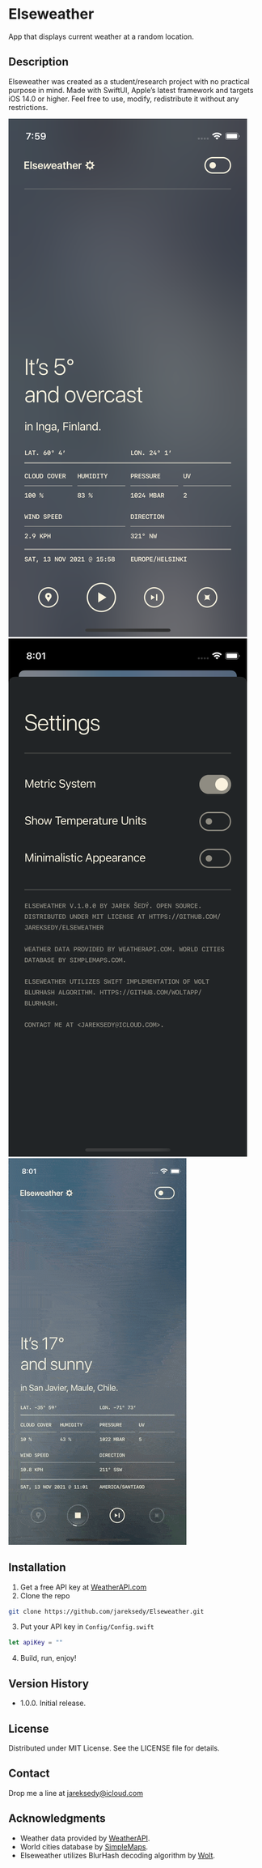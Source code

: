# Elseweather

App that displays current weather at a random location.

## Description

Elseweather was created as a student/research project with no practical purpose in mind. Made with SwiftUI, Apple’s latest framework and targets iOS 14.0 or higher. Feel free to use, modify, redistribute it without any restrictions.

![Elseweather Demo](Demo/ew_sc1.png) ![Elseweather Demo](Demo/ew_sc2.png) ![Elseweather Demo](Demo/ew_video.gif)

## Installation

1. Get a free API key at [WeatherAPI.com](https://www.weatherapi.com)
2. Clone the repo
```sh
git clone https://github.com/jareksedy/Elseweather.git
```
3. Put your API key in `Config/Config.swift`
```swift
let apiKey = ""
```
4. Build, run, enjoy!

## Version History

* 1.0.0. Initial release.

## License

Distributed under MIT License. See the LICENSE file for details.

## Contact

Drop me a line at jareksedy@icloud.com

## Acknowledgments

* Weather data provided by [WeatherAPI](https://www.weatherapi.com).
* World cities database by [SimpleMaps](https://simplemaps.com/data/world-cities).
* Elseweather utilizes BlurHash decoding algorithm by [Wolt](https://github.com/woltapp/blurhash).
